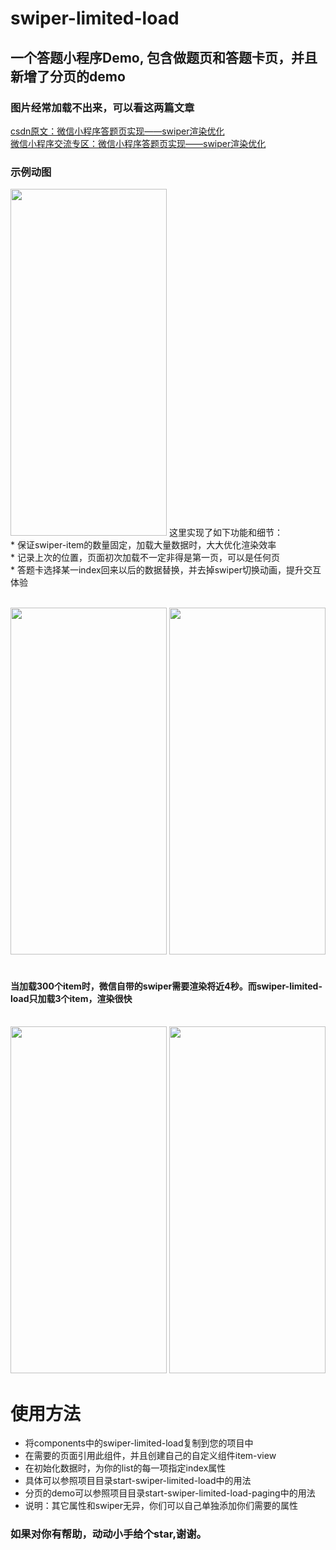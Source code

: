 # swiper-limited-load
## 一个答题小程序Demo, 包含做题页和答题卡页，并且新增了分页的demo
### 图片经常加载不出来，可以看这两篇文章
[csdn原文：微信小程序答题页实现——swiper渲染优化](https://blog.csdn.net/pengbo6665631/article/details/103955422)<br>
[微信小程序交流专区：微信小程序答题页实现——swiper渲染优化](https://developers.weixin.qq.com/community/develop/article/doc/000ecafb3486f07000c92c3225c013)<br>
### 示例动图
<img src="https://img-blog.csdnimg.cn/20200918102227499.gif" width = "250" height = "555"/>
这里实现了如下功能和细节：<br>
* 保证swiper-item的数量固定，加载大量数据时，大大优化渲染效率<br>
* 记录上次的位置，页面初次加载不一定非得是第一页，可以是任何页<br>
* 答题卡选择某一index回来以后的数据替换，并去掉swiper切换动画，提升交互体验<br><br>

<img src="https://img-blog.csdnimg.cn/20200916142812474.jpeg" width = "250" height = "555"/>   <img src="https://img-blog.csdnimg.cn/20200916142842196.jpeg" width = "250" height = "555" /><br><br>
#### 当加载300个item时，微信自带的swiper需要渲染将近4秒。而swiper-limited-load只加载3个item，渲染很快<br><br>
<img src="https://img-blog.csdnimg.cn/20201228150032890.jpeg" width = "250" height = "555"/>   <img src="https://img-blog.csdnimg.cn/2020122815013697.jpeg" width = "250" height = "555" />

# 使用方法<br>
* 将components中的swiper-limited-load复制到您的项目中<br>
* 在需要的页面引用此组件，并且创建自己的自定义组件item-view<br>
* 在初始化数据时，为你的list的每一项指定index属性<br>
* 具体可以参照项目目录start-swiper-limited-load中的用法<br>
* 分页的demo可以参照项目目录start-swiper-limited-load-paging中的用法<br>
* 说明：其它属性和swiper无异，你们可以自己单独添加你们需要的属性<br>

### 如果对你有帮助，动动小手给个star,谢谢。
